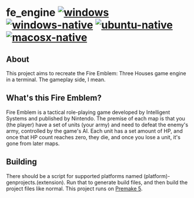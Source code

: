 # fe_engine [![windows](https://github.com/yodasoda1219/fe_engine/actions/workflows/windows.yml/badge.svg)](https://github.com/yodasoda1219/fe_engine/actions/workflows/windows.yml) [![windows-native](https://github.com/yodasoda1219/fe_engine/actions/workflows/windows-native.yml/badge.svg)](https://github.com/yodasoda1219/fe_engine/actions/workflows/windows-native.yml) [![ubuntu-native](https://github.com/yodasoda1219/fe_engine/actions/workflows/ubuntu-native.yml/badge.svg)](https://github.com/yodasoda1219/fe_engine/actions/workflows/ubuntu-native.yml)[![macosx-native](https://github.com/yodasoda1219/fe_engine/actions/workflows/macosx-native.yml/badge.svg)](https://github.com/yodasoda1219/fe_engine/actions/workflows/macosx-native.yml)
## About
This project aims to recreate the Fire Emblem: Three Houses game engine in a terminal. The gameplay side, I mean.
## What's this Fire Emblem?
Fire Emblem is a tactical role-playing game developed by Intelligent Systems and published by Nintendo. The premise of each map is that you (the player) have a set of units (your army) and need to defeat the enemy's army, controlled by the game's AI. Each unit has a set amount of HP, and once that HP count reaches zero, they die, and once you lose a unit, it's gone from later maps.
## Building
There should be a script for supported platforms named (platform)-genprojects.(extension). Run that to generate build files, and then build the project files like normal. This project runs on [Premake 5](https://premake.github.io).
